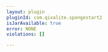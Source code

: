 ```yaml
---
layout: plugin
pluginId: com.qixalite.spongestart2
isJarAvailable: true
error: NONE
violations: []

---
```

